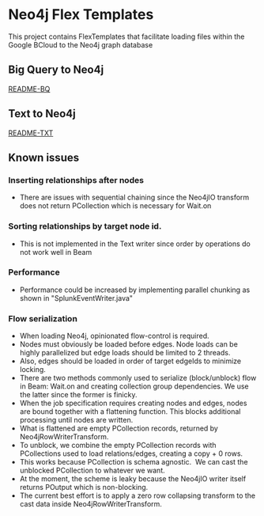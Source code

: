# Neo4j Flex Templates

This project contains FlexTemplates that facilitate loading files within the Google BCloud to the Neo4j graph database

## Big Query to Neo4j

[README-BQ](README-BQ.md)

## Text to Neo4j

[README-TXT](README-TXT.md)

## Known issues

### Inserting relationships after nodes
- There are issues with sequential chaining since the Neo4jIO transform does not return PCollection<Void> which is necessary for Wait.on

### Sorting relationships by target node id. 
- This is not implemented in the Text writer since order by operations do not work well in Beam

### Performance
- Performance could be increased by implementing parallel chunking as shown in "SplunkEventWriter.java"

### Flow serialization
- When loading Neo4j, opinionated flow-control is required.
- Nodes must obviously be loaded before edges.  Node loads can be highly parallelized but edge loads should be limited to 2 threads.  
- Also, edges should be loaded in order of target edgeIds to minimize locking.
- There are two methods commonly used to serialize (block/unblock) flow in Beam: Wait.on and creating collection group dependencies.  We use the latter since the former is finicky.
- When the job specification requires creating nodes and edges, nodes are bound together with a flattening function.  This blocks additional processing until nodes are written.
- What is flattened are empty PCollection<Row> records, returned by Neo4jRowWriterTransform.
- To unblock, we combine the empty PCollection<Row> records with PCollections used to load relations/edges, creating a copy + 0 rows.
- This works because PCollection is schema agnostic.  We can cast the unblocked PCollection to whatever we want.
- At the moment, the scheme is leaky because the Neo4jIO writer itself returns POutput which is non-blocking.  
- The current best effort is to apply a zero row collapsing transform to the cast data inside Neo4jRowWriterTransform.

